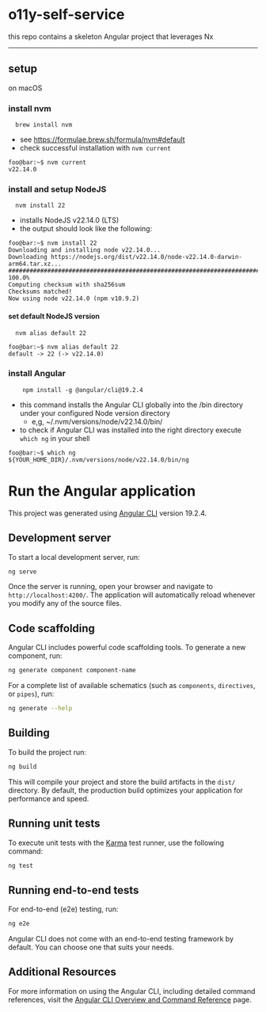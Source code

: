 # o11y-self-service

this repo contains a skeleton Angular project that leverages Nx

----

## setup

on macOS 
### install nvm
```shell
  brew install nvm
```
   - see https://formulae.brew.sh/formula/nvm#default
   - check successful installation with `nvm current`

```console
foo@bar:~$ nvm current
v22.14.0
```   


### install and setup NodeJS
```shell
  nvm install 22
```
- installs NodeJS v22.14.0 (LTS)
- the output should look like the following:

```console
foo@bar:~$ nvm install 22
Downloading and installing node v22.14.0...
Downloading https://nodejs.org/dist/v22.14.0/node-v22.14.0-darwin-arm64.tar.xz...
############################################################################# 100.0%
Computing checksum with sha256sum
Checksums matched!
Now using node v22.14.0 (npm v10.9.2)
```
   
#### set default NodeJS version

```shell
  nvm alias default 22
```

```console
foo@bar:~$ nvm alias default 22
default -> 22 (-> v22.14.0)
```

### install Angular

```shell
    npm install -g @angular/cli@19.2.4
```

- this command installs the Angular CLI globally into the /bin directory under your configured Node version directory
  - e,g, ~/.nvm/versions/node/v22.14.0/bin/
- to check if Angular CLI was installed into the right directory execute `which ng` in your shell

```console
foo@bar:~$ which ng
${YOUR_HOME_DIR}/.nvm/versions/node/v22.14.0/bin/ng
```

# Run the Angular application

This project was generated using [Angular CLI](https://github.com/angular/angular-cli) version 19.2.4.

## Development server

To start a local development server, run:

```bash
ng serve
```

Once the server is running, open your browser and navigate to `http://localhost:4200/`. The application will automatically reload whenever you modify any of the source files.

## Code scaffolding

Angular CLI includes powerful code scaffolding tools. To generate a new component, run:

```bash
ng generate component component-name
```

For a complete list of available schematics (such as `components`, `directives`, or `pipes`), run:

```bash
ng generate --help
```

## Building

To build the project run:

```bash
ng build
```

This will compile your project and store the build artifacts in the `dist/` directory. By default, the production build optimizes your application for performance and speed.

## Running unit tests

To execute unit tests with the [Karma](https://karma-runner.github.io) test runner, use the following command:

```bash
ng test
```

## Running end-to-end tests

For end-to-end (e2e) testing, run:

```bash
ng e2e
```

Angular CLI does not come with an end-to-end testing framework by default. You can choose one that suits your needs.

## Additional Resources

For more information on using the Angular CLI, including detailed command references, visit the [Angular CLI Overview and Command Reference](https://angular.dev/tools/cli) page.
